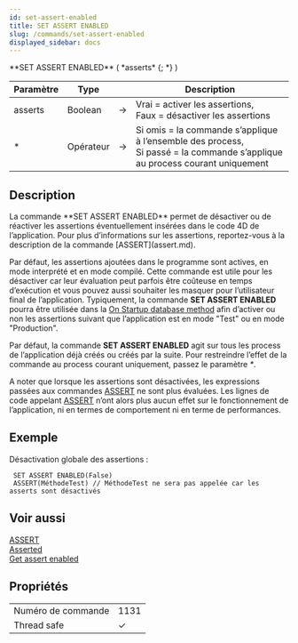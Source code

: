 ```yaml
---
id: set-assert-enabled
title: SET ASSERT ENABLED
slug: /commands/set-assert-enabled
displayed_sidebar: docs
---
```


<!--REF #_command_.SET ASSERT ENABLED.Syntax-->**SET ASSERT ENABLED** ( *asserts* {; *} )<!-- END REF-->
<!--REF #_command_.SET ASSERT ENABLED.Params-->
| Paramètre | Type |  | Description |
| --- | --- | --- | --- |
| asserts | Boolean | &#8594;  | Vrai = activer les assertions, <br/>Faux = désactiver les assertions |
| * | Opérateur | &#8594;  | Si omis = la commande s’applique à l’ensemble des process, <br/>Si passé = la commande s’applique au process courant uniquement |

<!-- END REF-->

## Description 

<!--REF #_command_.SET ASSERT ENABLED.Summary-->La commande **SET ASSERT ENABLED** permet de désactiver ou de réactiver les assertions éventuellement insérées dans le code 4D de l’application.<!-- END REF--> Pour plus d’informations sur les assertions, reportez-vous à la description de la commande [ASSERT](assert.md). 

Par défaut, les assertions ajoutées dans le programme sont actives, en mode interprété et en mode compilé. Cette commande est utile pour les désactiver car leur évaluation peut parfois être coûteuse en temps d’exécution et vous pouvez aussi souhaiter les masquer pour l’utilisateur final de l’application. Typiquement, la commande **SET ASSERT ENABLED** pourra être utilisée dans la [On Startup database method](on-startup-database-method.md) afin d’activer ou non les assertions suivant que l’application est en mode "Test" ou en mode "Production". 

Par défaut, la commande **SET ASSERT ENABLED** agit sur tous les process de l’application déjà créés ou créés par la suite. Pour restreindre l’effet de la commande au process courant uniquement, passez le paramètre *\**.

A noter que lorsque les assertions sont désactivées, les expressions passées aux commandes [ASSERT](assert.md) ne sont plus évaluées. Les lignes de code appelant [ASSERT](assert.md) n’ont alors plus aucun effet sur le fonctionnement de l’application, ni en termes de comportement ni en terme de performances.

## Exemple 

Désactivation globale des assertions :

```4d
 SET ASSERT ENABLED(False)
 ASSERT(MéthodeTest) // MéthodeTest ne sera pas appelée car les asserts sont désactivés
```

## Voir aussi 

[ASSERT](assert.md)  
[Asserted](asserted.md)  
[Get assert enabled](get-assert-enabled.md)  

## Propriétés

|  |  |
| --- | --- |
| Numéro de commande | 1131 |
| Thread safe | &check; |


